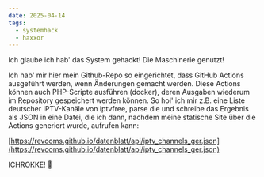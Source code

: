 ```yaml
---
date: 2025-04-14
tags:
  - systemhack
  - haxxor
---
```


Ich glaube ich hab' das System gehackt! Die Maschinerie genutzt!

Ich hab' mir hier mein Github-Repo so eingerichtet, dass GitHub Actions ausgeführt werden, wenn Änderungen gemacht werden.
Diese Actions können auch PHP-Scripte ausführen (docker), deren Ausgaben wiederum im Repository gespeichert werden können. 
So hol' ich mir z.B. eine Liste deutscher IPTV-Kanäle von iptvfree, parse die und schreibe das Ergebnis als JSON in eine Datei, die ich dann, nachdem meine statische Site über die Actions generiert wurde, aufrufen kann: 

[https://revooms.github.io/datenblatt/api/iptv_channels_ger.json](https://revooms.github.io/datenblatt/api/iptv_channels_ger.json)

ICHROKKE! 🤟
